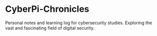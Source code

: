 # CyberPi-Chronicles
Personal notes and learning log for cybersecurity studies. Exploring the vast and fascinating field of digital security. 
